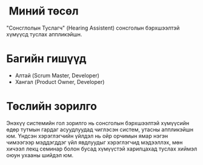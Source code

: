 #  Миний төсөл

"Сонсглолын Туслагч" (Hearing Assistent) сонсголын бэрхшээлтэй хүмүүсд туслах аппликэйшн.

# Багийн гишүүд
- Алтай (Scrum Master, Developer)
- Хангал (Product Owner, Developer)

# Төслийн зорилго

Энэхүү системийн гол зорилго нь сонсголын бэрхшээлтэй хүмүүсийн өдөр тутмын гардаг асуудлуудад чиглэсэн систем, утасны аппликэйшн юм. Үндсэн хэрэглэгчийн үйлдэл нь ойр орчимын ямар нэгэн чимээгээр мэддэгддэг үйл явдлуудыг хэрэглэгчид мэдээллэх, мөн хичээл лекц семинар болон бусад хүмүүстэй харилцахад туслах хиймэл оюун ухааны шийдэл юм.
